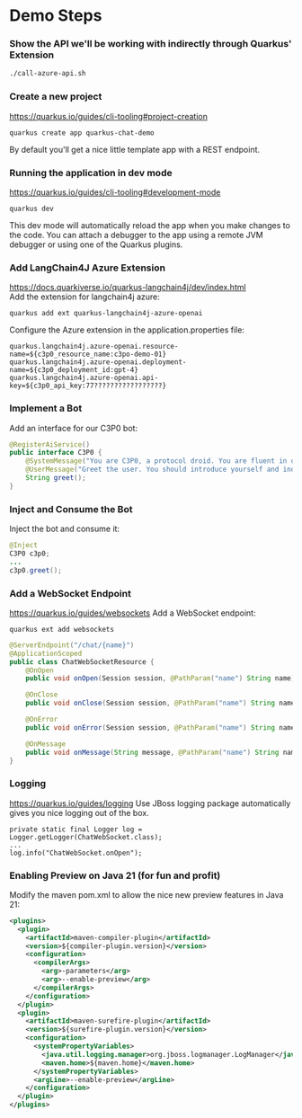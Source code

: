 # Demo Steps

### Show the API we'll be working with indirectly through Quarkus' Extension
```bash
./call-azure-api.sh
```

### Create a new project
https://quarkus.io/guides/cli-tooling#project-creation
```
quarkus create app quarkus-chat-demo
```
By default you'll get a nice little template app with a REST endpoint.

### Running the application in dev mode
https://quarkus.io/guides/cli-tooling#development-mode
```
quarkus dev
```
This dev mode will automatically reload the app when you make changes to the code.
You can attach a debugger to the app using a remote JVM debugger or using one of 
the Quarkus plugins.

### Add LangChain4J Azure Extension
https://docs.quarkiverse.io/quarkus-langchain4j/dev/index.html  
Add the extension for langchain4j azure:
```
quarkus add ext quarkus-langchain4j-azure-openai 
```

Configure the Azure extension in the application.properties file:
```
quarkus.langchain4j.azure-openai.resource-name=${c3p0_resource_name:c3po-demo-01}
quarkus.langchain4j.azure-openai.deployment-name=${c3p0_deployment_id:gpt-4}
quarkus.langchain4j.azure-openai.api-key=${c3p0_api_key:77?????????????????}
```

### Implement a Bot
Add an interface for our C3P0 bot:
```java
@RegisterAiService()
public interface C3P0 {
    @SystemMessage("You are C3P0, a protocol droid. You are fluent in over six million forms of communication.")
    @UserMessage("Greet the user. You should introduce yourself and indicate your apprehension about what the user might do.")
    String greet();
}
```

### Inject and Consume the Bot
Inject the bot and consume it:
```java
@Inject
C3P0 c3p0;
...
c3p0.greet();
```

### Add a WebSocket Endpoint
https://quarkus.io/guides/websockets
Add a WebSocket endpoint:
```
quarkus ext add websockets
```

```java
@ServerEndpoint("/chat/{name}")
@ApplicationScoped
public class ChatWebSocketResource {
    @OnOpen
    public void onOpen(Session session, @PathParam("name") String name) {}

    @OnClose
    public void onClose(Session session, @PathParam("name") String name) {}

    @OnError
    public void onError(Session session, @PathParam("name") String name, Throwable throwable) {}

    @OnMessage
    public void onMessage(String message, @PathParam("name") String name) {}
}
```


### Logging
https://quarkus.io/guides/logging
Use JBoss logging package automatically gives you nice logging out of the box.

```
private static final Logger log = Logger.getLogger(ChatWebSocket.class);
...
log.info("ChatWebSocket.onOpen");
```


### Enabling Preview on Java 21 (for fun and profit)
Modify the maven pom.xml to allow the nice new preview features in Java 21:
```xml
<plugins>
  <plugin>
    <artifactId>maven-compiler-plugin</artifactId>
    <version>${compiler-plugin.version}</version>
    <configuration>
      <compilerArgs>
        <arg>-parameters</arg>
        <arg>--enable-preview</arg>
      </compilerArgs>
    </configuration>
  </plugin>
  <plugin>
    <artifactId>maven-surefire-plugin</artifactId>
    <version>${surefire-plugin.version}</version>
    <configuration>
      <systemPropertyVariables>
        <java.util.logging.manager>org.jboss.logmanager.LogManager</java.util.logging.manager>
        <maven.home>${maven.home}</maven.home>
      </systemPropertyVariables>
      <argLine>--enable-preview</argLine>
    </configuration>
  </plugin>
</plugins>
```